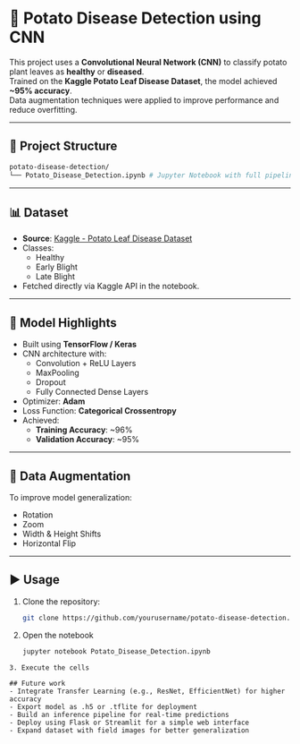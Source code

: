 # 🥔 Potato Disease Detection using CNN

This project uses a **Convolutional Neural Network (CNN)** to classify potato plant leaves as **healthy** or **diseased**.  
Trained on the **Kaggle Potato Leaf Disease Dataset**, the model achieved **~95% accuracy**.  
Data augmentation techniques were applied to improve performance and reduce overfitting.

---

## 📂 Project Structure

```bash
potato-disease-detection/
└── Potato_Disease_Detection.ipynb # Jupyter Notebook with full pipeline
```


---

## 📊 Dataset
- **Source**: [Kaggle - Potato Leaf Disease Dataset](https://www.kaggle.com)  
- Classes:
  - Healthy
  - Early Blight
  - Late Blight
- Fetched directly via Kaggle API in the notebook.

---

## 🧠 Model Highlights
- Built using **TensorFlow / Keras**
- CNN architecture with:
  - Convolution + ReLU Layers
  - MaxPooling
  - Dropout
  - Fully Connected Dense Layers
- Optimizer: **Adam**
- Loss Function: **Categorical Crossentropy**
- Achieved:
  - **Training Accuracy**: ~96%
  - **Validation Accuracy**: ~95%

---

## 🔄 Data Augmentation
To improve model generalization:
- Rotation  
- Zoom  
- Width & Height Shifts  
- Horizontal Flip  

---

## ▶️ Usage
1. Clone the repository:
   ```bash
   git clone https://github.com/yourusername/potato-disease-detection.git
   ```

2. Open the notebook
   ```bash
   jupyter notebook Potato_Disease_Detection.ipynb
  ```
3. Execute the cells

## Future work
- Integrate Transfer Learning (e.g., ResNet, EfficientNet) for higher accuracy
- Export model as .h5 or .tflite for deployment
- Build an inference pipeline for real-time predictions
- Deploy using Flask or Streamlit for a simple web interface
- Expand dataset with field images for better generalization
